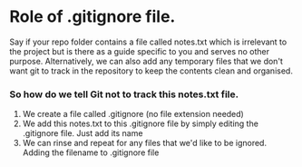 # Role of .gitignore file.

Say if your repo folder contains a file called notes.txt which is irrelevant to the project but is there as a guide specific to you and serves no other purpose. Alternatively, we can also add any temporary files that we don't want git to track in the repository to keep the contents clean and organised.

### So how do we tell Git not to track this notes.txt file.
1. We create a file called .gitignore (no file extension needed)
2. We add this notes.txt to this .gitignore file by simply editing the .gitignore file. Just add its name
3. We can rinse and repeat for any files that we'd like to be ignored. Adding the filename to .gitignore file
